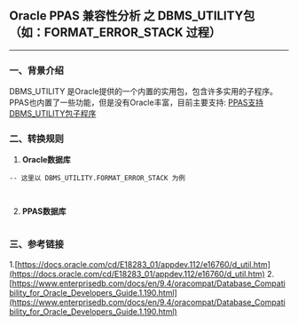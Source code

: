 ## Oracle PPAS 兼容性分析 之  DBMS_UTILITY包（如：FORMAT_ERROR_STACK 过程）
---

### 一、背景介绍
DBMS_UTILITY 是Oracle提供的一个内置的实用包，包含许多实用的子程序。PPAS也内置了一些功能，但是没有Oracle丰富，目前主要支持: [PPAS支持DBMS_UTILITY包子程序](https://www.enterprisedb.com/docs/en/9.4/oracompat/Database_Compatibility_for_Oracle_Developers_Guide.1.190.html)

### 二、转换规则
1. **Oracle数据库**
```
-- 这里以 DBMS_UTILITY.FORMAT_ERROR_STACK 为例



```

2. **PPAS数据库**
```

```


### 三、参考链接
1.[https://docs.oracle.com/cd/E18283_01/appdev.112/e16760/d_util.htm](https://docs.oracle.com/cd/E18283_01/appdev.112/e16760/d_util.htm)
2.[https://www.enterprisedb.com/docs/en/9.4/oracompat/Database_Compatibility_for_Oracle_Developers_Guide.1.190.html](https://www.enterprisedb.com/docs/en/9.4/oracompat/Database_Compatibility_for_Oracle_Developers_Guide.1.190.html)
